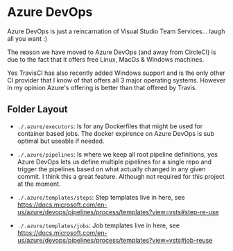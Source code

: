 # Azure DevOps

Azure DevOps is just a reincarnation of Visual Studio Team Services...
laugh all you want :)

The reason we have moved to Azure DevOps (and away from CircleCI) is due to the
fact that it offers free Linux, MacOs & Windows machines.

Yes TravisCI has also recently added Windows support and is the only other CI
provider that I know of that offers all 3 major operating systems. However in
my opinion Azure's offering is better than that offered by Travis.

## Folder Layout

- `./.azure/executors`:
  Is for any Dockerfiles that might be used for container based jobs.
  The docker expirence on Azure DevOps is sub optimal but useable if needed.

- `./.azure/pipelines`:
  Is where we keep all root pipeline definitions, yes Azure DevOps lets us
  define multiple pipelines for a single repo and trigger the pipelines based
  on what actually changed in any given commit. I think this a great feature.
  Although not required for this project at the moment.

- `./.azure/templates/steps`:
  Step templates live in here, see https://docs.microsoft.com/en-us/azure/devops/pipelines/process/templates?view=vsts#step-re-use

- `./.azure/templates/jobs`:
  Job templates live in here, see https://docs.microsoft.com/en-us/azure/devops/pipelines/process/templates?view=vsts#job-reuse
